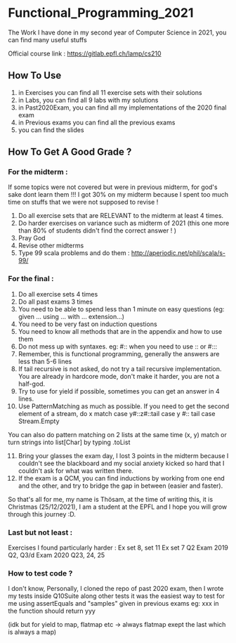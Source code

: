 # Functional_Programming_2021

The Work I have done in my second year of Computer Science in 2021, you can find many useful stuffs

Official course link : https://gitlab.epfl.ch/lamp/cs210

## How To Use

1) in Exercises you can find all 11 exercise sets with their solutions
2) in Labs, you can find all 9 labs with my solutions
3) in Past2020Exam, you can find all my implementations of the 2020 final exam
4) in Previous exams you can find all the previous exams
5) you can find the slides

## How To Get A Good Grade ?

### For the midterm :
If some topics were not covered but were in previous midterm, for god's sake dont learn them !!! 
I got 30% on my midterm because I spent too much time on stuffs that we were not supposed to revise !
1) Do all exercise sets that are RELEVANT to the midterm at least 4 times.
2) Do harder exercises on variance such as midterm of 2021 (this one more than 80% of students didn't find the correct answer ! )
3) Pray God
4) Revise other midterms 
5) Type 99 scala problems and do them : http://aperiodic.net/phil/scala/s-99/


### For the final :
1) Do all exercise sets 4 times
2) Do all past exams 3 times
3) You need to be able to spend less than 1 minute on easy questions (eg: given ... using ... with ... extension...)
4) You need to be very fast on induction questions
5) You need to know all methods that are in the appendix and how to use them
6) Do not mess up with syntaxes. eg: #:: when you need to use :: or #:::
7) Remember, this is functional programming, generally the answers are less than 5-6 lines
8) If tail recursive is not asked, do not try a tail recursive implementation. You are already in hardcore mode, don't make it harder, you are not a half-god.
9) Try to use for yield if possible, sometimes you can get an answer in 4 lines.
10) Use PatternMatching as much as possible. If you need to get the second element of a stream, do 
x match 
case y#::z#::tail 
case y #:: tail
case Stream.Empty

You can also do pattern matching on 2 lists at the same time (x, y) match
or turn strings into list[Char] by typing .toList

11) Bring your glasses the exam day, I lost 3 points in the midterm because I couldn't see the blackboard and my social anxiety kicked so hard that I couldn't ask for what was written there.
12) If the exam is a QCM, you can find inductions by working from one end and the other, and try to bridge the gap in between (easier and faster).

So that's all for me, my name is Thösam, at the time of writing this, it is Christmas (25/12/2021), I am a student at the EPFL and I hope you will grow through this journey :D.

### Last but not least :
Exercises I found particularly harder :
Ex set 8, set 11
Ex set 7 Q2
Exam 2019 Q2, Q3/d
Exam 2020 Q23, 24, 25

### How to test code ?
I don't know, Personally, I cloned the repo of past 2020 exam, then I wrote my tests inside Q10Suite along other tests it was the easiest way to test for me using assertEquals and "samples" given in previous exams eg: xxx in the function should return yyy

(idk but for yield to map, flatmap etc -> always flatmap exept the last which is always a map)
